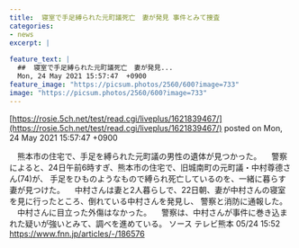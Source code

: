 ```yaml
---
title:  寝室で手足縛られた元町議死亡　妻が発見 事件とみて捜査  
categories:
- news
excerpt: |
  
feature_text: |
  ##  寝室で手足縛られた元町議死亡　妻が発見...
  Mon, 24 May 2021 15:57:47  +0900
feature_image: "https://picsum.photos/2560/600?image=733"
image: "https://picsum.photos/2560/600?image=733"
---
```


[https://rosie.5ch.net/test/read.cgi/liveplus/1621839467/](https://rosie.5ch.net/test/read.cgi/liveplus/1621839467/)
posted on Mon, 24 May 2021 15:57:47  +0900

<!--more-->

　熊本市の住宅で、手足を縛られた元町議の男性の遺体が見つかった。 　警察によると、24日午前6時すぎ、熊本市の住宅で、旧城南町の元町議・中村尊德さん(74)が、 手足をひものようなもので縛られ死亡しているのを、一緒に暮らす妻が見つけた。 　中村さんは妻と2人暮らしで、22日朝、妻が中村さんの寝室を見に行ったところ、倒れている中村さんを発見し、 警察と消防に通報した。 　中村さんに目立った外傷はなかった。 　警察は、中村さんが事件に巻き込まれた疑いが強いとみて、調べを進めている。 ソース テレビ熊本 05/24 15:52 https://www.fnn.jp/articles/-/186576
